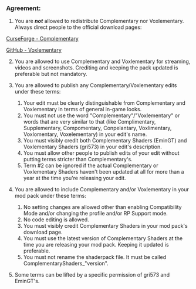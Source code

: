 ### Agreement:
1. You are ***not*** allowed to redistribute Complementary nor Voxlementary. Always direct people to the official download pages: 

<a href="https://www.curseforge.com/minecraft/customization/complementary-shaders/">CurseForge - Complementary</a>

<a href="https://github.com/gri573/voxlementary">GitHub - Voxlementary</a>

2. You are allowed to use Complementary and Voxlementary for streaming, videos and screenshots. Crediting and keeping the pack updated is preferable but not mandatory.

3. You are allowed to publish any Complementary/Voxlementary edits under these terms:

   1. Your edit must be clearly distinguishable from Complementary and Voxlementary in terms of general in-game looks.
   2. You must not use the word "Complementary"/"Voxlementary" or words that are very similar to that (like Complimentary, Supplementary, Compomentary, Conpelantary, Voxlimentary, Voxlomentary, Voxelementary) in your edit's name.
   3. You must visibly credit both Complementary Shaders (EminGT) and Voxlementary Shaders (gri573) in your edit's description.
   4. You must allow other people to publish edits of your edit without putting terms stricter than Complementary's.
   5. Term #2 can be ignored if the actual Complementary or Voxlementary Shaders haven't been updated at all for more than a year at the time you're releasing your edit.

4. You are allowed to include Complementary and/or Voxlementary in your mod pack under these terms:
    1. No setting changes are allowed other than enabling Compatibility Mode and/or changing the profile and/or RP Support mode.
    2. No code editing is allowed.
    3. You must visibly credit Complementary Shaders in your mod pack's download page.
    4. You must use the latest version of Complementary Shaders at the time you are releasing your mod pack. Keeping it updated is preferable.
    5. You must not rename the shaderpack file. It must be called ComplementaryShaders_"version".

5. Some terms can be lifted by a specific permission of gri573 and EminGT's.
